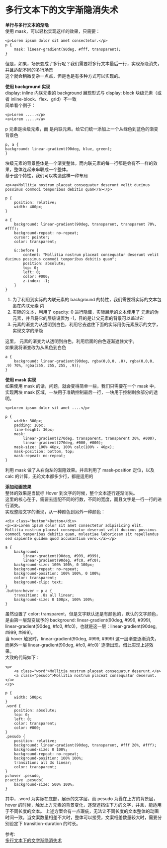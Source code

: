 # 多行文本下的文字渐隐消失术
**单行与多行文本的渐隐**  
使用 mask，可以轻松实现这样的效果，只需要：  
``` 
<p>Lorem ipsum dolor sit amet consectetur.</p>
p {
    mask: linear-gradient(90deg, #fff, transparent);
}
```
但是，如果，场景变成了多行呢？我们需要将多行文本最后一行，实现渐隐消失，并且适配不同的多行场景  
这个就会稍微复杂一点点，但是也是有多种方式可以实现的。  

**使用 background 实现**  
display: inline 内联元素的 background 展现形式与 display: block 块级元素（或者 inline-block、flex、grid）不一致  
简单看个例子：  
``` 
<p>Lorem .....</p>
<a>Lorem .....</a>
```
p 元素是块级元素，而 <a> 是内联元素。给它们统一添加上一个从绿色到蓝色的渐变背景色
``` 
p, a {
background: linear-gradient(90deg, blue, green);
}
```
块级元素的背景整体是一个渐变整体，而内联元素的每一行都是会有不一样的效果，整体连起来串联成一个整体。  
基于这个特性，我们可以构造这样一种布局

``` 
<p><a>Mollitia nostrum placeat consequatur deserunt velit ducimus possimus commodi temporibus debitis quam</a></p>

p {
    position: relative;
    width: 400px;
}

a {
    background: linear-gradient(90deg, transparent, transparent 70%, #fff);
    background-repeat: no-repeat;
    cursor: pointer;
    color: transparent;
    
    &::before {
        content: "Mollitia nostrum placeat consequatur deserunt velit ducimus possimus commodi temporibus debitis quam";
        position: absolute;
        top: 0;
        left: 0;
        color: #000;
        z-index: -1;
    }
}
```
1. 为了利用到实际的内联元素的 background 的特性，我们需要将实际的文本包裹在内联元素 <a> 内
2. 实际的文本，利用了 opacity: 0 进行隐藏，实际展示的文本使用了 <a> 元素的伪元素，并且将它的层级设置为 -1，目的是让父元素的背景可以盖过它
3. <a> 元素的渐变为从透明到白色，利用它去遮住下面的实际用伪元素展示的文字，实现文字的渐隐

这里，<a> 元素的渐变为从透明到白色，利用后面的白色逐渐遮住文字。  
如果我将渐变改为从黑色到白色  
``` 
a {
    background: linear-gradient(90deg, rgba(0,0,0, .8), rgba(0,0,0, .9) 70%, rgba(255, 255, 255, .9));
}
```

**使用 mask 实现**  
如果使用 mask 的话，问题，就会变得简单一些，我们只需要在一个 mask 中，实现两块 mask 区域，一块用于准确控制最后一行，一块用于控制剩余部分的透明。  
``` 
<p>Lorem ipsum dolor sit amet ....</p>

p {
    width: 300px;
    padding: 10px;
    line-height: 36px;
    mask: 
        linear-gradient(270deg, transparent, transparent 30%, #000),
        linear-gradient(270deg, #000, #000);
    mask-size: 100% 46px, 100% calc(100% - 46px);
    mask-position: bottom, top;
    mask-repeat: no-repeat;
}
```
利用 mask 做了从右向左的渐隐效果。并且利用了 mask-position 定位，以及 calc 的计算，无论文本都多少行，都是适用的   

**添加动画效果**  
整体的效果是当鼠标 Hover 到文字的时候，整个文本逐行逐渐消失。  
这里的核心在于，需要去适配不同的行数，不同的宽度，而且文字是一行一行的进行消失。  
实现整段文字的渐现，从一种颜色到另外一种颜色：  
``` 
<div class="button">Button</div>
<p><a>Lorem ipsum dolor sit amet consectetur adipisicing elit. Mollitia nostrum placeat consequatur deserunt velit ducimus possimus commodi temporibus debitis quam, molestiae laboriosam sit repellendus sed sapiente quidem quod accusantium vero.</a></p>

a {    
    background: 
        linear-gradient(90deg, #999, #999),
        linear-gradient(90deg, #fc0, #fc0);
    background-size: 100% 100%, 0 100px;
    background-repeat: no-repeat;
    background-position: 100% 100%, 0 100%;
    color: transparent;
    background-clip: text;
}
.button:hover ~ p a {
    transition: .8s all linear;
    background-size: 0 100px, 100% 100%;
}
```
虽然设置了 color: transparent，但是文字默认还是有颜色的，默认的文字颜色，是由第一层渐变赋予的 background: linear-gradient(90deg, #999, #999), linear-gradient(90deg, #fc0, #fc0)，也就是这一层：linear-gradient(90deg, #999, #999)。  
当 hover 触发时，linear-gradient(90deg, #999, #999) 这一层渐变逐渐消失，而另外一层 linear-gradient(90deg, #fc0, #fc0)` 逐渐出现，借此实现上述效果。  
大致的代码如下：  
``` 
<p>
    <a class="word">Mollitia nostrum placeat consequatur deserunt.</a>
    <a class="pesudo">Mollitia nostrum placeat consequatur deserunt.</a>
</p>

p {
    width: 500px;
}
.word {
    position: absolute;
    top: 0;
    left: 0;
    color: transparent;
    color: #000;
}
.pesudo {    
    position: relative;
    background: linear-gradient(90deg, transparent, #fff 20%, #fff);
    background-size: 0 100%;
    background-repeat: no-repeat;
    background-position: 100% 100%;
    transition: all 3s linear;
    color: transparent;
}
p:hover .pesudo,
p:active .pesudo{
    background-size: 500% 100%;
}
```
其中，.word 为实际在底部，展示的文字层，而 pesudo 为叠在上方的背景层，hover 的时候，触发上方元素的背景变化，逐渐遮挡住下方的文字，并且，能适用于不同长度的文本。
上述方案会有一点瑕疵，无法让不同长度的文本整体的动画时间一致。当文案数量相差不大时，整体可以接受，文案相差数量较大时，需要分别设定下 transition-duration 的时长。

参考:  
[多行文本下的文字渐隐消失术](https://mp.weixin.qq.com/s/qADnUx3G2tKyMT7iv6qFwg)
